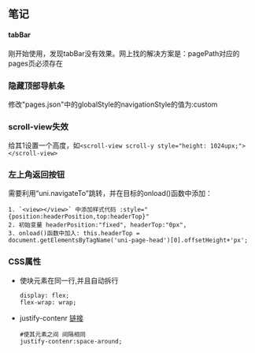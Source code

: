 ## 笔记

#### tabBar
刚开始使用，发现tabBar没有效果。网上找的解决方案是：pagePath对应的pages页必须存在

### 隐藏顶部导航条
修改"pages.json"中的globalStyle的navigationStyle的值为:custom

### scroll-view失效
给其1设置一个高度，如```<scroll-view scroll-y style="height: 1024upx;"></scroll-view>```

### 左上角返回按钮
需要利用“uni.navigateTo”跳转，并在目标的onload()函数中添加：  
```
1. `<view></view>` 中添加样式代码 :style="{position:headerPosition,top:headerTop}"
2. 初始变量 headerPosition:"fixed", headerTop:"0px",
3. onload()函数中加入: this.headerTop = document.getElementsByTagName('uni-page-head')[0].offsetHeight+'px';
```

### CSS属性
- 使块元素在同一行,并且自动拆行
	```
	display: flex;
	flex-wrap: wrap;
	```
- justify-contenr [链接](https://blog.csdn.net/qq_44607694/article/details/89761329)
	```
	#使其元素之间 间隔相同
	justify-contenr:space-around;
	```